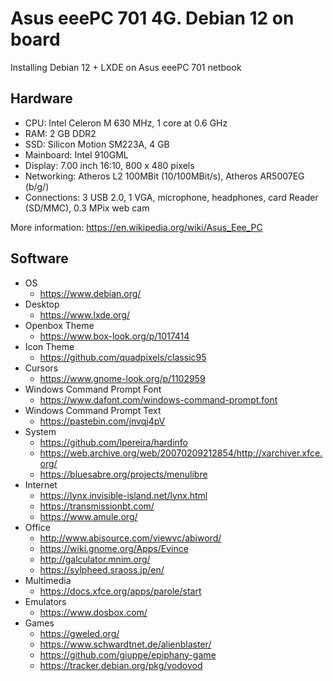 # Asus eeePC 701 4G. Debian 12 on board
Installing Debian 12 + LXDE on Asus eeePC 701 netbook
## Hardware
- CPU: Intel Celeron M 630 MHz, 1 core at 0.6 GHz
- RAM: 2 GB DDR2
- SSD: Silicon Motion SM223A, 4 GB
- Mainboard: Intel 910GML
- Display: 7.00 inch 16:10, 800 x 480 pixels
- Networking: Atheros L2 100MBit (10/100MBit/s), Atheros AR5007EG (b/g/)
- Connections: 3 USB 2.0, 1 VGA, microphone, headphones, card Reader (SD/MMC), 0.3 MPix web cam
  
More information: https://en.wikipedia.org/wiki/Asus_Eee_PC

## Software
- OS
  - https://www.debian.org/
- Desktop
  - https://www.lxde.org/
- Openbox Theme
  - https://www.box-look.org/p/1017414
- Icon Theme
  - https://github.com/quadpixels/classic95
- Cursors
  - https://www.gnome-look.org/p/1102959
- Windows Command Prompt Font
  - https://www.dafont.com/windows-command-prompt.font
- Windows Command Prompt Text
  - https://pastebin.com/jnvqj4pV
- System
  - https://github.com/lpereira/hardinfo
  - https://web.archive.org/web/20070209212854/http://xarchiver.xfce.org/
  - https://bluesabre.org/projects/menulibre
- Internet
  - https://lynx.invisible-island.net/lynx.html
  - https://transmissionbt.com/
  - https://www.amule.org/
- Office
  - http://www.abisource.com/viewvc/abiword/
  - https://wiki.gnome.org/Apps/Evince
  - http://galculator.mnim.org/
  - https://sylpheed.sraoss.jp/en/
- Multimedia
  - https://docs.xfce.org/apps/parole/start
- Emulators
  - https://www.dosbox.com/
- Games
  - https://gweled.org/
  - https://www.schwardtnet.de/alienblaster/
  - https://github.com/giuppe/epiphany-game
  - https://tracker.debian.org/pkg/vodovod 
